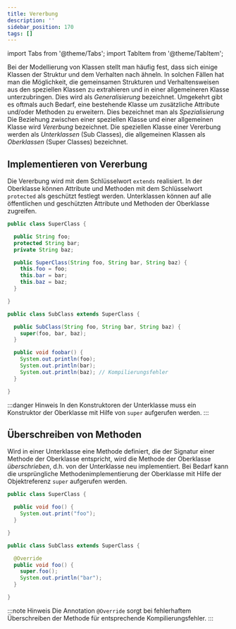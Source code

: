 ```yaml
---
title: Vererbung
description: ''
sidebar_position: 170
tags: []
---
```


import Tabs from '@theme/Tabs';
import TabItem from '@theme/TabItem';

Bei der Modellierung von Klassen stellt man häufig fest, dass sich einige Klassen der Struktur und dem Verhalten nach ähneln. In solchen Fällen hat man die Möglichkeit, die gemeinsamen Strukturen und Verhaltensweisen aus den speziellen Klassen zu extrahieren
und in einer allgemeineren Klasse unterzubringen. Dies wird als _Generalisierung_ bezeichnet. Umgekehrt gibt es oftmals auch Bedarf, eine bestehende Klasse um zusätzliche Attribute und/oder Methoden zu erweitern. Dies bezeichnet man als _Spezialisierung_
Die Beziehung zwischen einer speziellen Klasse und einer allgemeinen Klasse wird _Vererbung_ bezeichnet. Die speziellen Klasse einer Vererbung werden als _Unterklassen_ (Sub Classes), die allgemeinen Klassen als _Oberklassen_ (Super Classes) bezeichnet.

## Implementieren von Vererbung

Die Vererbung wird mit dem Schlüsselwort `extends` realisiert. In der Oberklasse können Attribute und Methoden mit dem Schlüsselwort `protected` als geschützt festlegt werden. Unterklassen können auf alle öffentlichen und geschützten Attribute und Methoden der
Oberklasse zugreifen.

<Tabs>
  <TabItem value="superClass" label="Oberklasse" default>

```java title="SuperClass.java" showLineNumbers
public class SuperClass {

  public String foo;
  protected String bar;
  private String baz;

  public SuperClass(String foo, String bar, String baz) {
    this.foo = foo;
    this.bar = bar;
    this.baz = baz;
  }

}
```

  </TabItem>
  <TabItem value="subClass" label="Unterklasse" default>

```java title="SubClass.java" showLineNumbers
public class SubClass extends SuperClass {

  public SubClass(String foo, String bar, String baz) {
    super(foo, bar, baz);
  }

  public void foobar() {
    System.out.println(foo);
    System.out.println(bar);
    System.out.println(baz); // Kompilierungsfehler
  }

}
```

  </TabItem>
</Tabs>

:::danger Hinweis
In den Konstruktoren der Unterklasse muss ein Konstruktor der Oberklasse mit Hilfe von `super` aufgerufen werden.
:::

## Überschreiben von Methoden

Wird in einer Unterklasse eine Methode definiert, die der Signatur einer Methode der Oberklasse entspricht, wird die Methode der Oberklasse _überschrieben_, d.h. von der Unterklasse neu implementiert. Bei Bedarf kann die ursprüngliche Methodenimplementierung
der Oberklasse mit Hilfe der Objektreferenz `super` aufgerufen werden.

<Tabs>
  <TabItem value="superClass" label="Oberklasse" default>

```java title="SuperClass.java" showLineNumbers
public class SuperClass {

  public void foo() {
    System.out.print("foo");
  }

}
```

  </TabItem>
  <TabItem value="subClass" label="Unterklasse" default>

```java title="SubClass.java" showLineNumbers
public class SubClass extends SuperClass {

  @Override
  public void foo() {
    super.foo();
    System.out.println("bar");
  }

}
```

  </TabItem>
</Tabs>

:::note Hinweis
Die Annotation `@Override` sorgt bei fehlerhaftem Überschreiben der Methode für entsprechende Kompilierungsfehler.
:::
